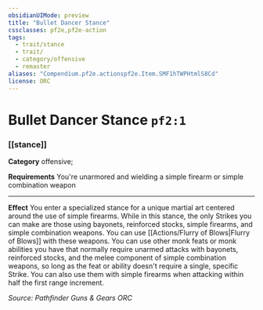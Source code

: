```yaml
---
obsidianUIMode: preview
title: "Bullet Dancer Stance"
cssclasses: pf2e,pf2e-action
tags:
  - trait/stance
  - trait/
  - category/offensive
  - remaster
aliases: "Compendium.pf2e.actionspf2e.Item.SMF1hTWPHtmlS8Cd"
license: ORC
---
```

# Bullet Dancer Stance `pf2:1`

### [[stance]]

**Category** offensive; 




**Requirements** You're unarmored and wielding a simple firearm or simple combination weapon

* * *

**Effect** You enter a specialized stance for a unique martial art centered around the use of simple firearms. While in this stance, the only Strikes you can make are those using bayonets, reinforced stocks, simple firearms, and simple combination weapons. You can use [[Actions/Flurry of Blows|Flurry of Blows]] with these weapons. You can use other monk feats or monk abilities you have that normally require unarmed attacks with bayonets, reinforced stocks, and the melee component of simple combination weapons, so long as the feat or ability doesn't require a single, specific Strike. You can also use them with simple firearms when attacking within half the first range increment.

*Source: Pathfinder Guns & Gears*
*ORC*